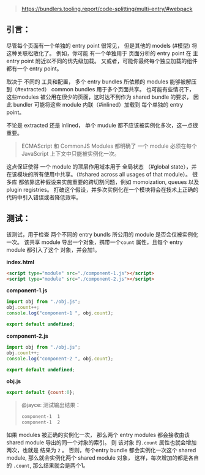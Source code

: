 > https://bundlers.tooling.report/code-splitting/multi-entry/#webpack

## **引言：**

尽管每个页面有一个单独的 entry point 很常见， 但是其他的 models (#模型) 将这种关联松散化了。  例如，你可能 有一个单独用于 页面分析的 entry point 在 主 entry point 附近以不同的优先级加载。 又或者，可能你最终每个独立加载的组件都有一个 entry point。

取决于 不同的 工具和配置， 多个 entry bundles 所依赖的 modules 能够被解压到（#extracted） common bundles 用于多个页面共享。 也可能有些情况下，这些modules 被公用在很少的页面，这时达不到作为 shared bundle 的要求， 因此 bundler 可能将这些 module 内联（#inlined）加载到 每个单独的 entry point。

不论是 extracted 还是 inlined， 单个 mudule 都不应该被实例化多次，这一点很重要。

> ECMAScript 和 CommonJS Modules 都明确了 一个 module 必须在每个 JavaScript 上下文中只能被实例化一次。 

这点保证使得 一个 module 的顶层作用域本用于 全局状态 （#global state），并在该模块的所有使用中共享。（#shared across all usages of that module）。
很多库 都依靠这种假设来实施重要的跨切割问题，例如 momoization, queues 以及 plugin registries。 打破这个假设，并多次实例化在一个模块将会在技术上正确的代码中引入错误或者降低效率。 

## **测试：**

该测试，用于检查 两个不同的 entry bundls 所公用的 module 是否会仅被实例化一次。 该共享 module 导出一个对象，携带一个`count` 属性，且每个 entry module 都引入了这个 对象，并会加1。

**index.html**

```html
<script type="module" src="./component-1.js"></script>
<script type="module" src="./component-2.js"></script>
```

**component-1.js**

```javascript
import obj from "./obj.js";
obj.count++;
console.log("component-1 ", obj.count);

export default undefined;
```

**component-2.js**

```javascript
import obj from "./obj.js";
obj.count++;
console.log("component-2 ", obj.count);

export default undefined;
```

**obj.js**

```javascript
export default {count:0};
```

> @jayce:
> 测试输出结果：
>
> ```bash
> component-1  1
> component-1  2
> ```

如果 modules 被正确的实例化一次， 那么两个 entry modules 都会接收由该shared module 导出的同一个对象的索引。 则 该对象 的`.count` 属性也就会增加两次，也就是 结果为 `2` 。
否则，每个entry bundle 都会实例化一次这个 shared module, 那么就会实例化两个 shared module 对象， 这样，每次增加的都是各自的 `.count`, 那么结果就会是两个1。

